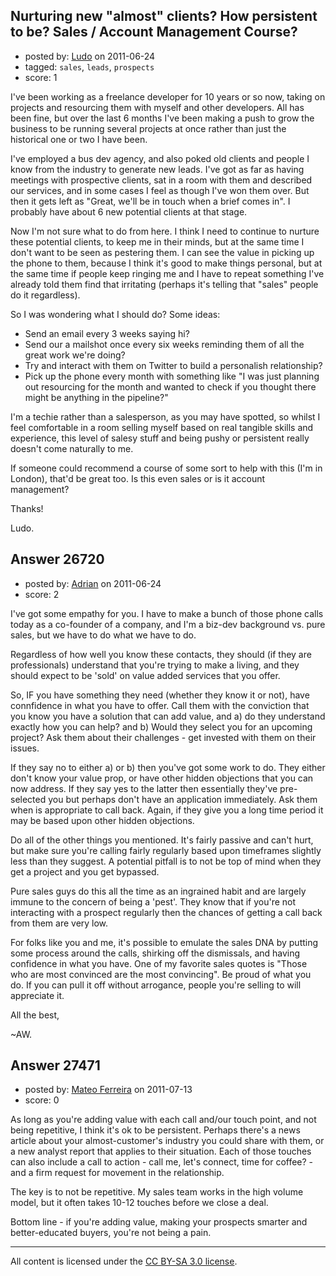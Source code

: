 ## Nurturing new "almost" clients? How persistent to be? Sales / Account Management Course?

- posted by: [Ludo](https://stackexchange.com/users/-1/11485-ludo) on 2011-06-24
- tagged: `sales`, `leads`, `prospects`
- score: 1

I've been working as a freelance developer for 10 years or so now, taking on projects and resourcing them with myself and other developers.  All has been fine, but over the last 6 months I've been making a push to grow the business to be running several projects at once rather than just the historical one or two I have been.

I've employed a bus dev agency, and also poked old clients and people I know from the industry to generate new leads.  I've got as far as having meetings with prospective clients, sat in a room with them and described our services, and in some cases I feel as though I've won them over.  But then it gets left as "Great, we'll be in touch when a brief comes in".  I probably have about 6 new potential clients at that stage.

Now I'm not sure what to do from here.  I think I need to continue to nurture these potential clients, to keep me in their minds, but at the same time I don't want to be seen as pestering them.  I can see the value in picking up the phone to them, because I think it's good to make things personal, but at the same time if people keep ringing me and I have to repeat something I've already told them find that irritating (perhaps it's telling that "sales" people do it regardless).

So I was wondering what I should do?  Some ideas:

 - Send an email every 3 weeks saying hi?
 - Send our a mailshot once every six weeks reminding them of all the great work we're doing?
 - Try and interact with them on Twitter to build a personalish relationship?
 - Pick up the phone every month with something like "I was just planning out resourcing for the month and wanted to check if you thought there might be anything in the pipeline?"

I'm a techie rather than a salesperson, as you may have spotted, so whilst I feel comfortable in a room selling myself based on real tangible skills and experience, this level of salesy stuff and being pushy or persistent really doesn't come naturally to me.

If someone could recommend a course of some sort to help with this (I'm in London), that'd be great too.  Is this even sales or is it account management?

Thanks!

Ludo.


## Answer 26720

- posted by: [Adrian](https://stackexchange.com/users/-1/11490-adrian) on 2011-06-24
- score: 2

I've got some empathy for you. I have to make a bunch of those phone calls today as a co-founder of a company, and I'm a biz-dev background vs. pure sales, but we have to do what we have to do.

Regardless of how well you know these contacts, they should (if they are professionals) understand that you're trying to make a living, and they should expect to be 'sold' on value added services that you offer.

So, IF you have something they need (whether they know it or not), have connfidence in what you have to offer. Call them with the conviction that you know you have a solution that can add value, and a) do they understand exactly how you can help? and b) Would they select you for an upcoming project? Ask them about their challenges - get invested with them on their issues.

If they say no to either a) or b) then you've got some work to do. They either don't know your value prop, or have other hidden objections that you can now address. If they say yes to the latter then essentially they've pre-selected you but perhaps don't have an application immediately. Ask them when is appropriate to call back. Again, if they give you a long time period it may be based upon other hidden objections.

Do all of the other things you mentioned. It's fairly passive and can't hurt, but make sure you're calling fairly regularly based upon timeframes slightly less than they suggest. A potential pitfall is to not be top of mind when they get a project and you get bypassed.

Pure sales guys do this all the time as an ingrained habit and are largely immune to the concern of being a 'pest'. They know that if you're not interacting with a prospect regularly then the chances of getting a call back from them are very low.

For folks like you and me, it's possible to emulate the sales DNA by putting some process around the calls, shirking off the dismissals, and having confidence in what you have. One of my favorite sales quotes is "Those who are most convinced are the most convincing". Be proud of what you do. If you can pull it off without arrogance, people you're selling to will appreciate it.

All the best,

~AW.


## Answer 27471

- posted by: [Mateo Ferreira](https://stackexchange.com/users/-1/11656-mateo-ferreira) on 2011-07-13
- score: 0

As long as you're adding value with each call and/our touch point, and not being repetitive, I think it's ok to be persistent.  Perhaps there's a news article about your almost-customer's industry you could share with them, or a new analyst report that applies to their situation.  Each of those touches can also include a call to action - call me, let's connect, time for coffee? - and a firm request for movement in the relationship.    

The key is to not be repetitive.  My sales team works in the high volume model, but it often takes 10-12 touches before we close a deal.  

Bottom line - if you're adding value, making your prospects smarter and better-educated buyers, you're not being a pain. 





---

All content is licensed under the [CC BY-SA 3.0 license](https://creativecommons.org/licenses/by-sa/3.0/).
